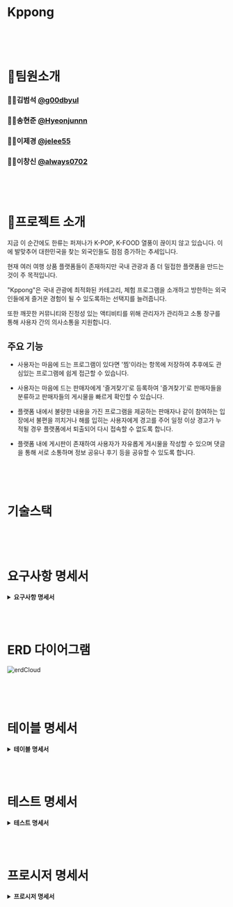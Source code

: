 # Kppong

<br/>
<br/>
<br/>

# 🫡팀원소개
### 🧑‍💻김범석 [ @g00dbyul ](https://github.com/g00dbyul)
### 🧑‍💻송현준 [ @Hyeonjunnn ](https://github.com/Hyeonjunnn)
### 👩‍💻이제경 [ @jelee55 ](https://github.com/jelee55)  
### 🧑‍💻이창신 [ @always0702 ](https://github.com/always0702)

<br/>
<br/>
<br/>


# 📣프로젝트 소개
지금 이 순간에도 한류는 퍼져나가 K-POP, K-FOOD 열풍이 끊이지 않고 있습니다. 이에 발맞추어 대한민국을 찾는 외국인들도 점점 증가하는 추세입니다. 

현재 여러 여행 상품 플랫폼들이 존재하지만 국내 관광과 좀 더 밀접한 플랫폼을 만드는 것이 주 목적입니다.

"Kppong"은 국내 관광에 최적화된 카테고리, 체험 프로그램을 소개하고 방한하는 외국인들에게 즐거운 경험이 될 수 있도록하는 선택지를 늘려줍니다. 

또한 깨끗한 커뮤니티와 진정성 있는 액티비티를 위해 관리자가 관리하고 소통 창구를 통해 사용자 간의 의사소통을 지원합니다.

## 주요 기능
* 사용자는 마음에 드는 프로그램이 있다면 '찜'이라는 항목에 저장하여 추후에도 관심있는 프로그램에 쉽게 접근할 수 있습니다.

* 사용자는 마음에 드는 판매자에게 '즐겨찾기'로 등록하여 '즐겨찾기'로 판매자들을 분류하고 판매자들의 게시물을 빠르게 확인할 수 있습니다.

* 플랫폼 내에서 불량한 내용을 가진 프로그램을 제공하는 판매자나 같이 참여하는 입장에서 불편을 끼치거나 해를 입히는 사용자에게 경고를 주어 일정 이상 경고가 누적될 경우 플랫폼에서 퇴출되어 다시 접속할 수 없도록 합니다.

* 플랫폼 내에 게시판이 존재하여 사용자가 자유롭게 게시물을 작성할 수 있으며 댓글을 통해 서로 소통하며 정보 공유나 후기 등을 공유할 수 있도록 합니다.

<br/>
<br/>
<br/>

# 기술스택


<br/>
<br/>
<br/>

# 요구사항 명세서
<details>
<summary> <b> 요구사항 명세서 </b> </summary>
<div markdown="1">


![요구사항 명세서](https://cdn.discordapp.com/attachments/1323349820890419314/1323350855365427360/--0.jpg?ex=67743206&is=6772e086&hm=aa7a0bb3d612d344c07294709427a2b00f6f9b4d8b96268f9978e54ee30b839f&)
![요구사항 명세서2](https://cdn.discordapp.com/attachments/1323349820890419314/1323350855830736906/--1.jpg?ex=67743206&is=6772e086&hm=64c66b5f7d407dbd770e94eb76aeed4cfb9c2c2dfb3ac3ba99cd9ffebaa10142&)


</div>
</details>

<br/>
<br/>
<br/>

# ERD 다이어그램
![erdCloud](https://cdn.discordapp.com/attachments/1323349820890419314/1323350575181598740/kppong.png?ex=677431c3&is=6772e043&hm=b0eddd83cac1a273940bff1b153c8160b8dd7ad36b34415265c76591101f9b3a&)

<br/>
<br/>
<br/>

# 테이블 명세서

<details>
<summary> <b> 테이블 명세서 </b> </summary>
<div markdown="1">

![테이블 명세서 1](https://cdn.discordapp.com/attachments/1323349820890419314/1323351149088346253/page-0001.jpg?ex=6774324c&is=6772e0cc&hm=85da5b700383b06c6f9864e2412af6f520891deac4a35347a110739b6b4b8810&)
![테이블 명세서 2](https://cdn.discordapp.com/attachments/1323349820890419314/1323351149625212928/page-0002.jpg?ex=6774324c&is=6772e0cc&hm=83ab84783c813b837044b346e34ed9f18cce717a0514132045e60f578c38e8fc&)
![테이블 명세서 3](https://cdn.discordapp.com/attachments/1323349820890419314/1323351148794478602/page-0003.jpg?ex=6774324c&is=6772e0cc&hm=4ee9c140f6ffca2755f0f771ccf7b21c73280c378cc147e50243a7aaf50f6c72&)


</div>
</details>

<br/>
<br/>
<br/>

# 테스트 명세서
<details>
<summary> <b> 테스트 명세서 </b> </summary>
<div markdown="1">

![테스트 명세서](https://cdn.discordapp.com/attachments/1323349820890419314/1323351683119579308/--0.jpg?ex=677432cb&is=6772e14b&hm=b3d441dc44275a67b76f0448d41edccfc082bbb861373e0087c1e5d386b95f7c&)
![테스트 명세서2](https://cdn.discordapp.com/attachments/1323349820890419314/1323351682423455774/--1.jpg?ex=677432cb&is=6772e14b&hm=4026f6c8844cf4b6dfb61663539502da15fde14f68b379ad23c533173c40e37e&)


</div>
</details>

<br/>
<br/>
<br/>

# 프로시저 명세서

<details>
<summary> <b> 프로시저 명세서 </b> </summary>
<div markdown="1">

![프로시저 명세서1](https://cdn.discordapp.com/attachments/1323349820890419314/1323352138528587886/page-0001.jpg?ex=67743338&is=6772e1b8&hm=15cc04669d20fd5c7737d7795f4be512caff3e3923d304cddadb4751a467e34c&)
![프로시저 명세서1](https://cdn.discordapp.com/attachments/1323349820890419314/1323352138209951856/page-0003.jpg?ex=67743338&is=6772e1b8&hm=8cf09b814c8873039179d93a676e46b9d4aa2fc1dde1afe78278c3c744e89787&)

</div>
</details>

<br/>
<br/>
<br/>
